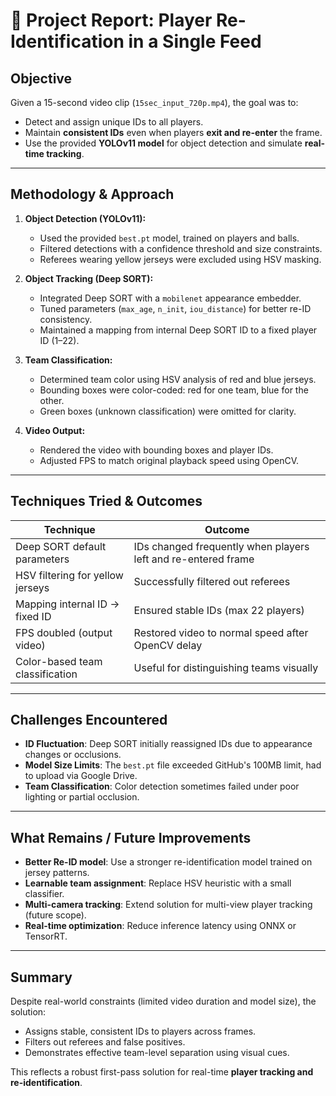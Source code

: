 # 📄 Project Report: Player Re-Identification in a Single Feed

## Objective

Given a 15-second video clip (`15sec_input_720p.mp4`), the goal was to:
- Detect and assign unique IDs to all players.
- Maintain **consistent IDs** even when players **exit and re-enter** the frame.
- Use the provided **YOLOv11 model** for object detection and simulate **real-time tracking**.

---

##  Methodology & Approach

1. **Object Detection (YOLOv11):**
   - Used the provided `best.pt` model, trained on players and balls.
   - Filtered detections with a confidence threshold and size constraints.
   - Referees wearing yellow jerseys were excluded using HSV masking.

2. **Object Tracking (Deep SORT):**
   - Integrated Deep SORT with a `mobilenet` appearance embedder.
   - Tuned parameters (`max_age`, `n_init`, `iou_distance`) for better re-ID consistency.
   - Maintained a mapping from internal Deep SORT ID to a fixed player ID (1–22).

3. **Team Classification:**
   - Determined team color using HSV analysis of red and blue jerseys.
   - Bounding boxes were color-coded: red for one team, blue for the other.
   - Green boxes (unknown classification) were omitted for clarity.

4. **Video Output:**
   - Rendered the video with bounding boxes and player IDs.
   - Adjusted FPS to match original playback speed using OpenCV.

---

## Techniques Tried & Outcomes

| Technique                            | Outcome                                                       |
|-------------------------------------|---------------------------------------------------------------|
| Deep SORT default parameters        | IDs changed frequently when players left and re-entered frame |
| HSV filtering for yellow jerseys    | Successfully filtered out referees                            |
| Mapping internal ID → fixed ID      | Ensured stable IDs (max 22 players)                           |
| FPS doubled (output video)          | Restored video to normal speed after OpenCV delay             |
| Color-based team classification     | Useful for distinguishing teams visually                      |

---

## Challenges Encountered

- **ID Fluctuation**: Deep SORT initially reassigned IDs due to appearance changes or occlusions.
- **Model Size Limits**: The `best.pt` file exceeded GitHub's 100MB limit, had to upload via Google Drive.
- **Team Classification**: Color detection sometimes failed under poor lighting or partial occlusion.

---

## What Remains / Future Improvements

-  **Better Re-ID model**: Use a stronger re-identification model trained on jersey patterns.
-  **Learnable team assignment**: Replace HSV heuristic with a small classifier.
-  **Multi-camera tracking**: Extend solution for multi-view player tracking (future scope).
-  **Real-time optimization**: Reduce inference latency using ONNX or TensorRT.

---

## Summary

Despite real-world constraints (limited video duration and model size), the solution:
- Assigns stable, consistent IDs to players across frames.
- Filters out referees and false positives.
- Demonstrates effective team-level separation using visual cues.

This reflects a robust first-pass solution for real-time **player tracking and re-identification**.

